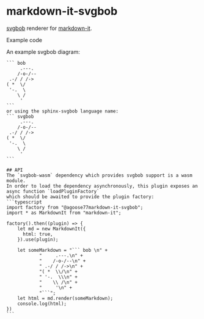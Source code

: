 # markdown-it-svgbob
[svgbob](https://github.com/ivanceras/svgbob) renderer for [markdown-it](https://github.com/markdown-it/markdown-it).

Example code

An example svgbob diagram:
~~~
``` bob 
     .---.
    /-o-/--
 .-/ / /->
( *  \/
 '-.  \
    \ /
     '
```
or using the sphinx-svgbob language name:
``` svgbob 
     .---.
    /-o-/--
 .-/ / /->
( *  \/
 '-.  \
    \ /
     '
```

## API
The `svgbob-wasm` dependency which provides svgbob support is a wasm module. 
In order to load the dependency asynchronously, this plugin exposes an async function `loadPluginFactory`
which should be awaited to provide the plugin factory:
```typescript
import factory from "@agoose77markdown-it-svgbob";
import * as MarkdownIt from "markdown-it";

factory().then((plugin) => {
    let md = new MarkdownIt({
      html: true,
    }).use(plugin);
    
    let someMarkdown = "``` bob \n" +
            "     .---.\n" +
            "    /-o-/--\n" +
            " .-/ / /->\n" +
            "( *  \\/\n" +
            " '-.  \\\n" +
            "    \\ /\n" +
            "     '\n" +
            "```";
    let html = md.render(someMarkdown);
    console.log(html);
})
```
